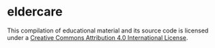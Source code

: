 # eldercare

This compilation of educational material and its source code is licensed under a <a rel="license" href="http://creativecommons.org/licenses/by/4.0/">Creative Commons Attribution 4.0 International License</a>.

